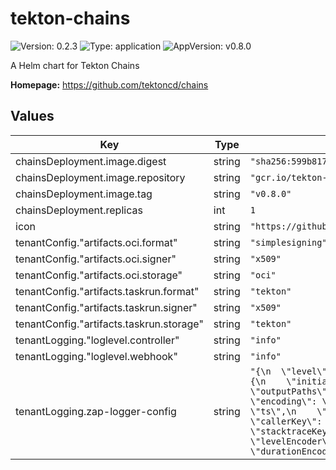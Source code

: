 # tekton-chains

![Version: 0.2.3](https://img.shields.io/badge/Version-0.2.3-informational?style=flat-square) ![Type: application](https://img.shields.io/badge/Type-application-informational?style=flat-square) ![AppVersion: v0.8.0](https://img.shields.io/badge/AppVersion-v0.8.0-informational?style=flat-square)

A Helm chart for Tekton Chains

**Homepage:** <https://github.com/tektoncd/chains>

## Values

| Key                                      | Type   | Default                                                                                                                                                                                                                                                                                                                                                                                                                                                                                                                                                                                                                     | Description |
|------------------------------------------|--------|-----------------------------------------------------------------------------------------------------------------------------------------------------------------------------------------------------------------------------------------------------------------------------------------------------------------------------------------------------------------------------------------------------------------------------------------------------------------------------------------------------------------------------------------------------------------------------------------------------------------------------|-------------|
| chainsDeployment.image.digest            | string | `"sha256:599b81739a1171874ee506c314686ff854c64b909df80d9ed558ccce115cee95"`                                                                                                                                                                                                                                                                                                                                                                                                                                                                                                                                                 |             |
| chainsDeployment.image.repository        | string | `"gcr.io/tekton-releases/github.com/tektoncd/chains/cmd/controller"`                                                                                                                                                                                                                                                                                                                                                                                                                                                                                                                                                        |             |
| chainsDeployment.image.tag               | string | `"v0.8.0"`                                                                                                                                                                                                                                                                                                                                                                                                                                                                                                                                                                                                                  |             |
| chainsDeployment.replicas                | int    | `1`                                                                                                                                                                                                                                                                                                                                                                                                                                                                                                                                                                                                                         |             |
| icon                                     | string | `"https://github.com/tektoncd/chains/blob/main/tekton_chains-color.png"`                                                                                                                                                                                                                                                                                                                                                                                                                                                                                                                                                    |             |
| tenantConfig."artifacts.oci.format"      | string | `"simplesigning"`                                                                                                                                                                                                                                                                                                                                                                                                                                                                                                                                                                                                           |             |
| tenantConfig."artifacts.oci.signer"      | string | `"x509"`                                                                                                                                                                                                                                                                                                                                                                                                                                                                                                                                                                                                                    |             |
| tenantConfig."artifacts.oci.storage"     | string | `"oci"`                                                                                                                                                                                                                                                                                                                                                                                                                                                                                                                                                                                                                     |             |
| tenantConfig."artifacts.taskrun.format"  | string | `"tekton"`                                                                                                                                                                                                                                                                                                                                                                                                                                                                                                                                                                                                                  |             |
| tenantConfig."artifacts.taskrun.signer"  | string | `"x509"`                                                                                                                                                                                                                                                                                                                                                                                                                                                                                                                                                                                                                    |             |
| tenantConfig."artifacts.taskrun.storage" | string | `"tekton"`                                                                                                                                                                                                                                                                                                                                                                                                                                                                                                                                                                                                                  |             |
| tenantLogging."loglevel.controller"      | string | `"info"`                                                                                                                                                                                                                                                                                                                                                                                                                                                                                                                                                                                                                    |             |
| tenantLogging."loglevel.webhook"         | string | `"info"`                                                                                                                                                                                                                                                                                                                                                                                                                                                                                                                                                                                                                    |             |
| tenantLogging.zap-logger-config          | string | `"{\n  \"level\": \"info\",\n  \"development\": false,\n  \"sampling\": {\n    \"initial\": 100,\n    \"thereafter\": 100\n  },\n  \"outputPaths\": [\"stdout\"],\n  \"errorOutputPaths\": [\"stderr\"],\n  \"encoding\": \"json\",\n  \"encoderConfig\": {\n    \"timeKey\": \"ts\",\n    \"levelKey\": \"level\",\n    \"nameKey\": \"logger\",\n    \"callerKey\": \"caller\",\n    \"messageKey\": \"msg\",\n    \"stacktraceKey\": \"stacktrace\",\n    \"lineEnding\": \"\",\n    \"levelEncoder\": \"\",\n    \"timeEncoder\": \"iso8601\",\n    \"durationEncoder\": \"\",\n    \"callerEncoder\": \"\"\n  }\n}\n"` |             |

